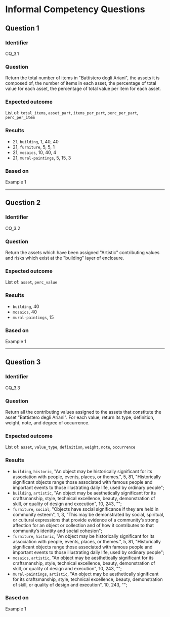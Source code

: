 # Informal Competency Questions
## Question 1

### Identifier
CQ_3.1

### Question
Return the total number of items in "Battistero degli Ariani", the assets it is composed of, the number of items in each asset, the percentage of total value for each asset, the percentage of total value per item for each asset.

### Expected outcome
List of: `total_items`, `asset_part`, `items_per_part`, `perc_per_part`, `perc_per_item`

### Results
- 21, `building`, 1, 40, 40
- 21, `furniture`, 5, 5, 1
- 21, `mosaics`, 10, 40, 4
- 21, `mural-paintings`, 5, 15, 3

### Based on
Example 1

***

## Question 2

### Identifier
CQ_3.2

### Question
Return the assets which have been assigned "Artistic" contributing values and risks which exist at the "building" layer of enclosure.

### Expected outcome
List of: `asset`, `perc_value`

### Results
- `building`, 40
- `mosaics`, 40
- `mural-paintings`, 15

### Based on
Example 1

***

## Question 3

### Identifier
CQ_3.3

### Question
Return all the contributing values assigned to the assets that constitute the asset "Battistero degli Ariani". For each value, return its type,  definition, weight, note, and degree of occurrence.

### Expected outcome
List of: `asset`, `value_type`, `definition`, `weight`, `note`, `occurrence`

### Results
- `building`, `historic`, "An object may be historically significant for its association with people, events, places, or themes.", 5, 81, "Historically significant objects range those associated with famous people and important events to those illustrating daily life, used by ordinary people";
- `building`, `artistic`, "An object may be aesthetically significant for its craftsmanship, style, technical excellence, beauty, demonstration of skill, or quality of design and execution", 10, 243, "";
- `furniture`, `social`, "Objects have social significance if they are held in community esteem", 1, 3, "This may be demonstrated by social, spiritual, or cultural expressions that provide evidence of a community’s strong affection for an object or collection and of how it contributes to that community’s identity and social cohesion";
- `furniture`, `historic`, "An object may be historically significant for its association with people, events, places, or themes.", 5, 81, "Historically significant objects range those associated with famous people and important events to those illustrating daily life, used by ordinary people";
- `mosaics`, `artistic`, "An object may be aesthetically significant for its craftsmanship, style, technical excellence, beauty, demonstration of skill, or quality of design and execution", 10, 243, "";
- `mural-paintings`, `artistic`, "An object may be aesthetically significant for its craftsmanship, style, technical excellence, beauty, demonstration of skill, or quality of design and execution", 10, 243, "";

### Based on
Example 1